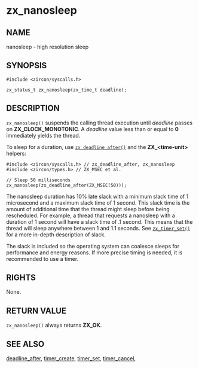 # zx_nanosleep

## NAME

<!-- Updated by update-docs-from-abigen, do not edit. -->

nanosleep - high resolution sleep

## SYNOPSIS

<!-- Updated by update-docs-from-abigen, do not edit. -->

```
#include <zircon/syscalls.h>

zx_status_t zx_nanosleep(zx_time_t deadline);
```

## DESCRIPTION

`zx_nanosleep()` suspends the calling thread execution until *deadline* passes on
**ZX_CLOCK_MONOTONIC**. A *deadline* value less than or equal to **0**
immediately yields the thread.

To sleep for a duration, use [`zx_deadline_after()`] and the
**ZX_\<time-unit\>** helpers:

```
#include <zircon/syscalls.h> // zx_deadline_after, zx_nanosleep
#include <zircon/types.h> // ZX_MSEC et al.

// Sleep 50 milliseconds
zx_nanosleep(zx_deadline_after(ZX_MSEC(50)));
```

The nanosleep duration has 10% late slack with a minimum slack time of 1
microsecond and a maximum slack time of 1 second. This slack time is the amount
of additional time that the thread might sleep before being rescheduled. For
example, a thread that requests a nanosleep with a duration of 1 second will
have a slack time of .1 second. This means that the thread will sleep anywhere
between 1 and 1.1 seconds. See [`zx_timer_set()`] for a more in-depth
description of slack.

The slack is included so the operating system can coalesce sleeps for
performance and energy reasons.  If more precise timing is needed, it is
recommended to use a timer.

## RIGHTS

<!-- Updated by update-docs-from-abigen, do not edit. -->

None.

## RETURN VALUE

`zx_nanosleep()` always returns **ZX_OK**.

## SEE ALSO

[deadline_after](deadline_after.md),
[timer_create](timer_create.md),
[timer_set](timer_set.md),
[timer_cancel](timer_cancel.md),

<!-- References updated by update-docs-from-abigen, do not edit. -->

[`zx_deadline_after()`]: deadline_after.md
[`zx_timer_set()`]: timer_set.md
